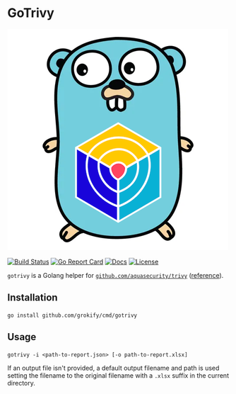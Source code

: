 # GoTrivy

![](logo_gotrivy.png "")

[![Build Status][build-status-svg]][build-status-url]
[![Go Report Card][goreport-svg]][goreport-url]
[![Docs][docs-godoc-svg]][docs-godoc-url]
[![License][license-svg]][license-url]

`gotrivy` is a Golang helper for [`github.com/aquasecurity/trivy`](https://github.com/aquasecurity/trivy) ([reference](https://pkg.go.dev/github.com/aquasecurity/trivy)).

## Installation

`go install github.com/grokify/cmd/gotrivy`

## Usage

`gotrivy -i <path-to-report.json> [-o path-to-report.xlsx]`

If an output file isn't provided, a default output filename and path is used setting the filename to the original filename with a `.xlsx` suffix in the current directory.

 [build-status-svg]: https://github.com/grokify/gotrivy/workflows/test/badge.svg
 [build-status-url]: https://github.com/grokify/gotrivy/actions/workflows/test.yaml
 [goreport-svg]: https://goreportcard.com/badge/github.com/grokify/gotrivy
 [goreport-url]: https://goreportcard.com/report/github.com/grokify/gotrivy
 [docs-godoc-svg]: https://pkg.go.dev/badge/github.com/grokify/gotrivy
 [docs-godoc-url]: https://pkg.go.dev/github.com/grokify/gotrivy
 [license-svg]: https://img.shields.io/badge/license-MIT-blue.svg
 [license-url]: https://github.com/grokify/gotrivy/blob/master/LICENSE
